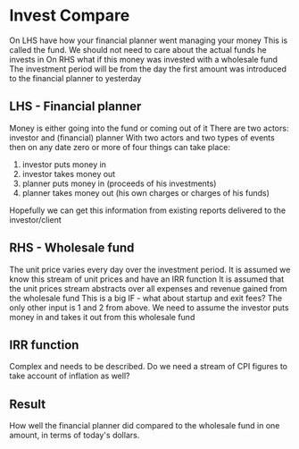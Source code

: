 
Invest Compare
==============

On LHS have how your financial planner went managing your money
This is called the fund. We should not need to care about the actual funds he invests in
On RHS what if this money was invested with a wholesale fund
The investment period will be from the day the first amount was introduced to the financial planner to yesterday

LHS - Financial planner
-----------------------

Money is either going into the fund or coming out of it
There are two actors: investor and (financial) planner
With two actors and two types of events then on any date zero or more of four things can take place:
1. investor puts money in
2. investor takes money out
3. planner puts money in (proceeds of his investments)
4. planner takes money out (his own charges or charges of his funds)

Hopefully we can get this information from existing reports delivered to the investor/client

RHS - Wholesale fund
--------------------

The unit price varies every day over the investment period.
It is assumed we know this stream of unit prices and have an IRR function
It is assumed that the unit prices stream abstracts over all expenses and revenue gained from the wholesale fund
This is a big IF - what about startup and exit fees?
The only other input is 1 and 2 from above. We need to assume the investor puts money in and takes it out from this wholesale fund

IRR function
------------

Complex and needs to be described. Do we need a stream of CPI figures to take account of inflation as well?

Result
------

How well the financial planner did compared to the wholesale fund in one amount, in terms of today's dollars.
